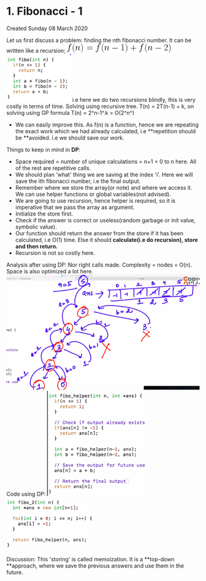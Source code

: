 # 1. Fibonacci - 1

Created Sunday 08 March 2020

Let us first discuss a problem: finding the nth fibonacci number.
It can be written like a recursion;
![](/assets/1._Fibonacci_-_1-image-1.png)
![](/assets/1._Fibonacci_-_1-image-2.png)
i.e here we do two recursions blindly, this is very costly in terms of time.
Solving using recursive tree.
T(n) = 2T(n-1) + k, on solving using GP formula
T(n) = 2^n-1^.k = O(2^n^)

- We can easily improve this. As f(n) is a function, hence we are repeating the exact work which we had already calculated, i.e **repetition should be **avoided. i.e we should save our work.

Things to keep in mind in **DP**:

- Space required = number of unique calculations = n+1 = 0 to n here. All of the rest are repetitive calls.
- We should plan 'what' thing we are saving at the index 'i'. Here we will save the ith fibonacci number, i.e the final output.
- Remember where we store the array(or note) and where we access it. We can use helper functions or global variables(not advised).
- We are going to use recursion, hence helper is required, so it is imperative that we pass the array as argument.
- Initialize the store first.
- Check if the answer is correct or useless(random garbage or init value, symbolic value).
- Our function should return the answer from the store if it has been calculated, i.e O(1) time. Else it should **calculate(i.e do recursion), store and then return.**
- Recursion is not so costly here.

Analysis after using DP: Nor right calls made. Complexity = nodes = O(n). Space is also optimized a lot here.
![](/assets/1._Fibonacci_-_1-image-3.png)
Code using DP:
![](/assets/1._Fibonacci_-_1-image-4.png)
![](/assets/1._Fibonacci_-_1-image-5.png)

Discussion: This 'storing' is called memoization. It is a **top-down **approach, where we save the previous answers and use them in the future.
